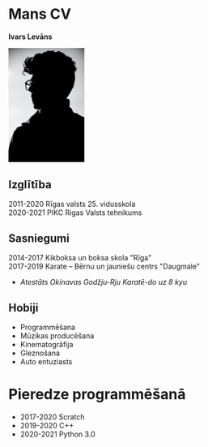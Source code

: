 # Mans CV
**Ivars Levāns**  

<img src="images/cv.jpeg" width=150>

## Izglītība
2011-2020 Rīgas valsts 25. vidusskola  
2020-2021 PIKC Rigas Valsts tehnikums  

## Sasniegumi
2014-2017 Kikboksa un boksa skola "Rīga"  
2017-2019 Karate – Bērnu un jauniešu centrs "Daugmale"  
- *Atestāts Okinavas Godžju-Rju Karatē-do uz 8 kyu*  

## Hobiji
- Programmēšana
- Mūzikas producēšana
- Kinematogrāfija
- Gleznošana
- Auto entuziasts

# Pieredze programmēšanā
- 2017-2020 Scratch
- 2019-2020 C++
- 2020-2021 Python 3.0
